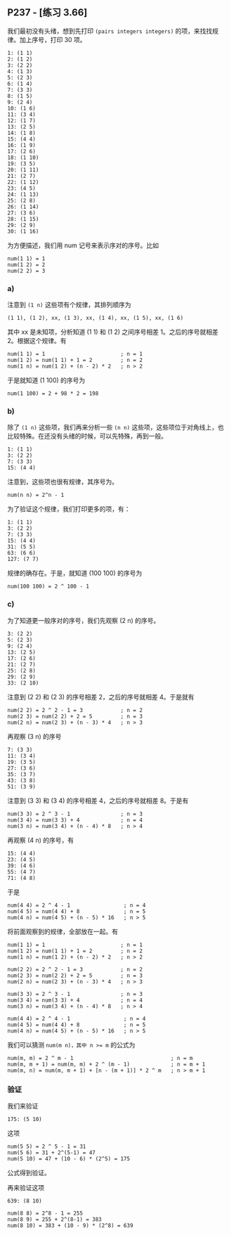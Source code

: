 ## P237 - [练习 3.66]

我们最初没有头绪，想到先打印 `(pairs integers integers)` 的项，来找找规律。加上序号，打印 30 项。

```
1: (1 1)
2: (1 2)
3: (2 2)
4: (1 3)
5: (2 3)
6: (1 4)
7: (3 3)
8: (1 5)
9: (2 4)
10: (1 6)
11: (3 4)
12: (1 7)
13: (2 5)
14: (1 8)
15: (4 4)
16: (1 9)
17: (2 6)
18: (1 10)
19: (3 5)
20: (1 11)
21: (2 7)
22: (1 12)
23: (4 5)
24: (1 13)
25: (2 8)
26: (1 14)
27: (3 6)
28: (1 15)
29: (2 9)
30: (1 16)
```

为方便描述，我们用 num 记号来表示序对的序号。比如

```
num(1 1) = 1
num(1 2) = 2
num(2 2) = 3
```

### a)

注意到 `(1 n)` 这些项有个规律，其排列顺序为

```
(1 1), (1 2), xx, (1 3), xx, (1 4), xx, (1 5), xx, (1 6)
```

其中 xx 是未知项，分析知道 (1 1) 和 (1 2) 之间序号相差 1。之后的序号就相差 2。根据这个规律。有

```
num(1 1) = 1                        ; n = 1
num(1 2) = num(1 1) + 1 = 2         ; n = 2
num(1 n) = num(1 2) + (n - 2) * 2   ; n > 2
```

于是就知道 (1 100) 的序号为

```
num(1 100) = 2 + 98 * 2 = 198
```

### b)

除了 `(1 n)` 这些项，我们再来分析一些 `(n n)` 这些项，这些项位于对角线上，也比较特殊。在还没有头绪的时候，可以先特殊，再到一般。

```
1: (1 1)
3: (2 2)
7: (3 3)
15: (4 4)
```
注意到，这些项也很有规律，其序号为。

```
num(n n) = 2^n - 1
```

为了验证这个规律，我们打印更多的项，有：

```
1: (1 1)
3: (2 2)
7: (3 3)
15: (4 4)
31: (5 5)
63: (6 6)
127: (7 7)
```
规律的确存在。于是，就知道 (100 100) 的序号为

```
num(100 100) = 2 ^ 100 - 1
```

### c)

为了知道更一般序对的序号，我们先观察 (2 n) 的序号。

```
3: (2 2)
5: (2 3)
9: (2 4)
13: (2 5)
17: (2 6)
21: (2 7)
25: (2 8)
29: (2 9)
33: (2 10)
```

注意到 (2 2) 和 (2 3) 的序号相差 2，之后的序号就相差 4。于是就有

```
num(2 2) = 2 ^ 2 - 1 = 3            ; n = 2
num(2 3) = num(2 2) + 2 = 5         ; n = 3
num(2 n) = num(2 3) + (n - 3) * 4   ; n > 3
```

再观察 (3 n) 的序号

```
7: (3 3)
11: (3 4)
19: (3 5)
27: (3 6)
35: (3 7)
43: (3 8)
51: (3 9)
```

注意到 (3 3) 和 (3 4) 的序号相差 4，之后的序号就相差 8。于是有

```
num(3 3) = 2 ^ 3 - 1                ; n = 3
num(3 4) = num(3 3) + 4             ; n = 4
num(3 n) = num(3 4) + (n - 4) * 8   ; n > 4
```

再观察 (4 n) 的序号，有

```
15: (4 4)
23: (4 5)
39: (4 6)
55: (4 7)
71: (4 8)
```

于是

```
num(4 4) = 2 ^ 4 - 1                 ; n = 4
num(4 5) = num(4 4) + 8              ; n = 5
num(4 n) = num(4 5) + (n - 5) * 16   ; n > 5
```

将前面观察到的规律，全部放在一起。有

```
num(1 1) = 1                        ; n = 1
num(1 2) = num(1 1) + 1 = 2         ; n = 2
num(1 n) = num(1 2) + (n - 2) * 2   ; n > 2

num(2 2) = 2 ^ 2 - 1 = 3            ; n = 2
num(2 3) = num(2 2) + 2 = 5         ; n = 3
num(2 n) = num(2 3) + (n - 3) * 4   ; n > 3

num(3 3) = 2 ^ 3 - 1                ; n = 3
num(3 4) = num(3 3) + 4             ; n = 4
num(3 n) = num(3 4) + (n - 4) * 8   ; n > 4

num(4 4) = 2 ^ 4 - 1                 ; n = 4
num(4 5) = num(4 4) + 8              ; n = 5
num(4 n) = num(4 5) + (n - 5) * 16   ; n > 5
```

我们可以猜测 `num(m n)，其中 n >= m` 的公式为

```
num(m, m) = 2 ^ m - 1                               ; n = m
num(m, m + 1) = num(m, m) + 2 ^ (m - 1)             ; n = m + 1
num(m, n) = num(m, m + 1) + [n - (m + 1)] * 2 ^ m   ; n > m + 1
```

### 验证

我们来验证

```
175: (5 10)
```
这项

```
num(5 5) = 2 ^ 5 - 1 = 31
num(5 6) = 31 + 2^(5-1) = 47
num(5 10) = 47 + (10 - 6) * (2^5) = 175
```

公式得到验证。

再来验证这项

```
639: (8 10)
```

```
num(8 8) = 2^8 - 1 = 255
num(8 9) = 255 + 2^(8-1) = 383
num(8 10) = 383 + (10 - 9) * (2^8) = 639
```

